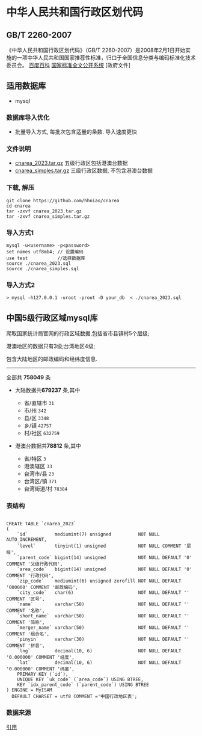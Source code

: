 # 中华人民共和国行政区划代码
## GB/T 2260-2007
《中华人民共和国行政区划代码》（GB/T 2260-2007）是2008年2月1日开始实施的一项中华人民共和国国家推荐性标准，归口于全国信息分类与编码标准化技术委员会。 [百度百科](https://baike.baidu.com/item/%E4%B8%AD%E5%8D%8E%E4%BA%BA%E6%B0%91%E5%85%B1%E5%92%8C%E5%9B%BD%E8%A1%8C%E6%94%BF%E5%8C%BA%E5%88%92%E4%BB%A3%E7%A0%81/56773615?fr=aladdin)
[国家标准全文公开系统](https://openstd.samr.gov.cn/bzgk/gb/newGbInfo?hcno=C9C488FD717AFDCD52157F41C3302C6D) [政府文件]
## 适用数据库

- mysql

### 数据库导入优化

- 批量导入方式, 每批次包含适量的条数. 导入速度更快
 
### 文件说明

- [cnarea_2023.tar.gz](./cnarea_2023.tar.gz) 五级行政区包括港澳台数据
- [cnarea_simples.tar.gz](cnarea_simples.tar.gz) 三级行政区数据, 不包含港澳台数据
### 下载, 解压
```
git clone https://github.com/hhniao/cnarea
cd cnarea
tar -zxvf cnarea_2023.tar.gz
tar -zxvf cnarea_simples.tar.gz
```
### 导入方式1
```
mysql -u<username> -p<password>
set names utf8mb4; // 设置编码
use test           //选择数据库
source ./cnarea_2023.sql
source ./cnarea_simples.sql
```
### 导入方式2 
```
> mysql -h127.0.0.1 -uroot -proot -D your_db  < ./cnarea_2023.sql
```

## 中国5级行政区域mysql库

爬取国家统计局官网的行政区域数据,包括省市县镇村5个层级;

港澳地区的数据只有3级;台湾地区4级;

包含大陆地区的邮政编码和经纬度信息.
  
---------------------------------------
全部共 **758049** 条

- 大陆数据共**679237** 条,其中
    - 省/直辖市 `31`
    - 市/州 `342`
    - 县/区 `3348`
    - 乡/镇 `42757`
    - 村/社区 `632759`

- 港澳台数据共**78812** 条,其中
    - 省/特区 `3`
    - 港澳辖区 `33`
    - 台湾市/县 `23`
    - 台湾区/镇 `371`
    - 台湾街道/村 `78384`

### 表结构

```mysql

CREATE TABLE `cnarea_2023`
(
    `id`          mediumint(7) unsigned          NOT NULL AUTO_INCREMENT,
    `level`       tinyint(1) unsigned            NOT NULL COMMENT '层级',
    `parent_code` bigint(14) unsigned            NOT NULL DEFAULT '0' COMMENT '父级行政代码',
    `area_code`   bigint(14) unsigned            NOT NULL DEFAULT '0' COMMENT '行政代码',
    `zip_code`    mediumint(6) unsigned zerofill NOT NULL DEFAULT '000000' COMMENT '邮政编码',
    `city_code`   char(6)                        NOT NULL DEFAULT '' COMMENT '区号',
    `name`        varchar(50)                    NOT NULL DEFAULT '' COMMENT '名称',
    `short_name`  varchar(50)                    NOT NULL DEFAULT '' COMMENT '简称',
    `merger_name` varchar(50)                    NOT NULL DEFAULT '' COMMENT '组合名',
    `pinyin`      varchar(30)                    NOT NULL DEFAULT '' COMMENT '拼音',
    `lng`         decimal(10, 6)                 NOT NULL DEFAULT '0.000000' COMMENT '经度',
    `lat`         decimal(10, 6)                 NOT NULL DEFAULT '0.000000' COMMENT '纬度',
    PRIMARY KEY (`id`),
    UNIQUE KEY `uk_code` (`area_code`) USING BTREE,
    KEY `idx_parent_code` (`parent_code`) USING BTREE
) ENGINE = MyISAM
  DEFAULT CHARSET = utf8 COMMENT ='中国行政地区表';
```
### 数据来源
[引用](https://github.com/kakuilan/china_area_mysql)
